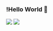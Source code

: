 ### !Hello World 👋


<img src="https://img.shields.io/badge/-Blog-green"/>

<img src="https://img.shields.io/badge/React-Native-3DDC84?style=flat-square&logo=RN&logoColor=white"/>

